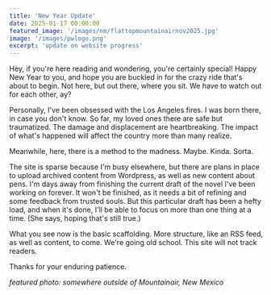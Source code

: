 ```yaml
---
title: 'New Year Update'
date: 2025-01-17 00:00:00
featured_image: '/images/nm/flattopmountainairnov2025.jpg'
image: '/images/pwlogo.png'
excerpt: 'update on website progress'
---
```


Hey, if you're here reading and wondering, you're certainly special! Happy New Year to you, and hope you are buckled in for the crazy ride that's about to begin. Not here, but out there, where you sit. We have to watch out for each other, ay?

Personally, I've been obsessed with the Los Angeles fires. I was born there, in case you don't know. So far, my loved ones there are safe but traumatized. The damage and displacement are heartbreaking. The impact of what's happened will affect the country more than many realize. 

Meanwhile, here, there is a method to the madness. Maybe. Kinda. Sorta.

The site is sparse because I'm busy elsewhere, but there are plans in place to upload archived content from Wordpress, as well as new content about pens. I'm days away from finishing the current draft of the novel I've been working on forever. It won't be finished, as it needs a bit of refining and some feedback from trusted souls. But this particular draft has been a hefty load, and when it's done, I'll be able to focus on more than one thing at a time. (She says, hoping that's still true.)

What you see now is the basic scaffolding. More structure, like an RSS feed, as well as content, to come. We're going old school. This site will not track readers.

Thanks for your enduring patience.

*featured photo: somewhere outside of Mountainair, New Mexico*